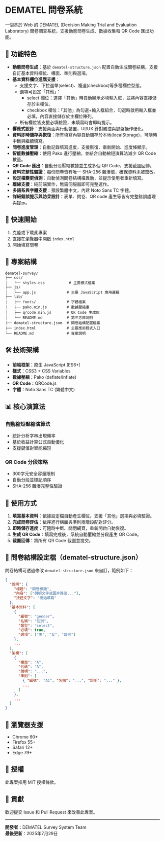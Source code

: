 # DEMATEL 問卷系統

一個基於 Web 的 DEMATEL (Decision Making Trial and Evaluation Laboratory) 問卷調查系統，支援動態問卷生成、數據收集和 QR Code 匯出功能。


## 🌟 功能特色

- **動態問卷生成**：基於 `dematel-structure.json` 配置自動生成問卷結構，支援自訂基本資料欄位、構面、準則與選項。
- **基本資料欄位進階支援**：
  - 支援文字、下拉選單(select)、複選(checkbox)等多種欄位型態。
  - 選項可設定「其他」：
    - select 欄位：選擇「其他」時自動顯示必填輸入框，並將內容直接儲存於主欄位。
    - checkbox 欄位：「其他」為勾選+輸入框組合，勾選時啟用輸入框並必填，內容直接儲存於主欄位陣列。
  - 所有欄位皆支援必填驗證，未填寫時會即時提示。
- **響應式設計**：支援桌面與行動裝置，UI/UX 針對觸控與鍵盤操作優化。
- **資料即時儲存與恢復**：所有填寫內容自動儲存於本地(localStorage)，可隨時中斷與繼續填寫。
- **問卷進度管理**：自動記錄填寫進度，支援恢復、重新開始、進度條顯示。
- **智能數據壓縮**：使用 Pako 進行壓縮，並結合自動縮短演算法減少 QR Code 數量。
- **QR Code 匯出**：自動分段壓縮數據並生成多個 QR Code，支援截圖回傳。
- **資料完整性驗證**：每份問卷皆有唯一 SHA-256 雜湊值，確保資料未被竄改。
- **設定檔變更偵測**：自動偵測問卷結構檔異動，並提示使用者重新填寫。
- **離線支援**：純前端實作，無需伺服器即可完整運作。
- **多語系與字體支援**：預設繁體中文，內建 Noto Sans TC 字體。
- **詳細錯誤提示與防呆設計**：表單、問卷、QR code 產生等皆有完整錯誤處理與提示。

## 🚀 快速開始

1. 克隆或下載此專案
2. 直接在瀏覽器中開啟 `index.html`
3. 開始填寫問卷

## 📁 專案結構

```
dematel-survey/
├── css/
│   └── styles.css           # 主要樣式檔案
├── js/
│   └── app.js              # 主要 JavaScript 應用邏輯
├── lib/
│   ├── fonts/              # 字體檔案
│   ├── pako.min.js         # 數據壓縮庫
│   ├── qrcode.min.js       # QR Code 生成庫
│   └── README.md           # 第三方庫說明
├── dematel-structure.json  # 問卷結構配置檔案
├── index.html              # 主要應用程式入口
└── README.md               # 專案說明
```

## 🛠️ 技術架構

- **前端框架**：原生 JavaScript (ES6+)
- **樣式**：CSS3 + CSS Variables
- **數據壓縮**：Pako (deflate/inflate)
- **QR Code**：QRCode.js
- **字體**：Noto Sans TC (繁體中文)

## 📊 核心演算法

### 自動縮短壓縮演算法
- 統計分析字串出現頻率
- 基於收益計算公式自動優化
- 支援鍵值對智能縮短

### QR Code 分段策略
- 300字元安全容量限制
- 自動分段並標記順序
- SHA-256 雜湊完整性驗證


## 📱 使用方式

1. **填寫基本資料**：依據設定檔自動產生欄位，支援「其他」選項與必填驗證。
2. **完成問卷評估**：依序進行構面與準則兩階段配對評分。
3. **即時儲存進度**：可隨時中斷、關閉網頁，重新開啟自動恢復。
4. **生成 QR Code**：填寫完成後，系統自動壓縮並分段產生 QR Code。
5. **截圖回傳**：將所有 QR Code 截圖並提交。


## 🔧 問卷結構設定檔（dematel-structure.json）

問卷結構可透過修改 `dematel-structure.json` 來自訂，範例如下：

```json
{
  "說明": {
    "標題": "問卷標題",
    "內容": ["說明文字或圖片路徑..."],
    "按鈕文字": "開始填寫"
  },
  "基本資料": [
    {
      "編號": "gender",
      "名稱": "性別",
      "類型": "select",
      "必填": true,
      "選項": ["男", "女", "其他"]
    },
    ...
  ],
  "架構": [
    {
      "構面": "A",
      "代碼": "A",
      "說明": "...",
      "準則": [
        { "編號": "A1", "名稱": "...", "說明": "..." },
        ...
      ]
    },
    ...
  ]
}
```


## 🎯 瀏覽器支援

- Chrome 60+
- Firefox 55+
- Safari 12+
- Edge 79+


## 📄 授權

此專案採用 MIT 授權條款。

## 🤝 貢獻

歡迎提交 Issue 和 Pull Request 來改善此專案。

---

**開發者**：DEMATEL Survey System Team  
**最後更新**：2025年7月29日
